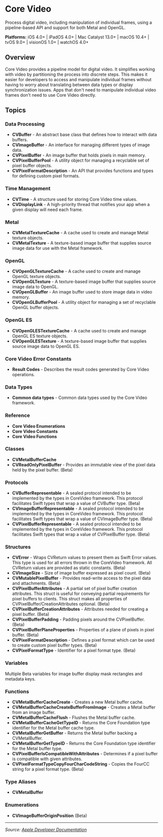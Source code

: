 # Core Video

Process digital video, including manipulation of individual frames, using a pipeline-based API and support for both Metal and OpenGL.

**Platforms:** iOS 4.0+ | iPadOS 4.0+ | Mac Catalyst 13.0+ | macOS 10.4+ | tvOS 9.0+ | visionOS 1.0+ | watchOS 4.0+

## Overview

Core Video provides a pipeline model for digital video. It simplifies working with video by partitioning the process into discrete steps. This makes it easier for developers to access and manipulate individual frames without having to worry about translating between data types or display synchronization issues. Apps that don't need to manipulate individual video frames don't need to use Core Video directly.

## Topics

### Data Processing
- **CVBuffer** - An abstract base class that defines how to interact with data buffers.
- **CVImageBuffer** - An interface for managing different types of image data.
- **CVPixelBuffer** - An image buffer that holds pixels in main memory.
- **CVPixelBufferPool** - A utility object for managing a recyclable set of pixel buffer objects.
- **CVPixelFormatDescription** - An API that provides functions and types for defining custom pixel formats.

### Time Management
- **CVTime** - A structure used for storing Core Video time values.
- **CVDisplayLink** - A high-priority thread that notifies your app when a given display will need each frame.

### Metal
- **CVMetalTextureCache** - A cache used to create and manage Metal texture objects.
- **CVMetalTexture** - A texture-based image buffer that supplies source image data for use with the Metal framework.

### OpenGL
- **CVOpenGLTextureCache** - A cache used to create and manage OpenGL texture objects.
- **CVOpenGLTexture** - A texture-based image buffer that supplies source image data to OpenGL.
- **CVOpenGLBuffer** - An image buffer used to store image data in video memory.
- **CVOpenGLBufferPool** - A utility object for managing a set of recyclable OpenGL buffer objects.

### OpenGL ES
- **CVOpenGLESTextureCache** - A cache used to create and manage OpenGL ES texture objects.
- **CVOpenGLESTexture** - A texture-based image buffer that supplies source image data to OpenGL ES.

### Core Video Error Constants
- **Result Codes** - Describes the result codes generated by Core Video operations.

### Data Types
- **Common data types** - Common data types used by the Core Video framework.

### Reference
- **Core Video Enumerations**
- **Core Video Constants**
- **Core Video Functions**

### Classes
- **CVMetalBufferCache**
- **CVReadOnlyPixelBuffer** - Provides an immutable view of the pixel data held by the pixel buffer. (Beta)

### Protocols
- **CVBufferRepresentable** - A sealed protocol intended to be implemented by the types in CoreVideo framework. This protocol facilitates Swift types that wrap a value of CVBuffer type. (Beta)
- **CVImageBufferRepresentable** - A sealed protocol intended to be implemented by the types in CoreVideo framework. This protocol facilitates Swift types that wrap a value of CVImageBuffer type. (Beta)
- **CVPixelBufferRepresentable** - A sealed protocol intended to be implemented by the types in CoreVideo framework. This protocol facilitates Swift types that wrap a value of CVPixelBuffer type. (Beta)

### Structures
- **CVError** - Wraps CVReturn values to present them as Swift Error values. This type is used for all errors thrown in the CoreVideo framework. All CVReturn values are provided as static constants. (Beta)
- **CVImageSize** - Size of image buffer expressed as pixel count. (Beta)
- **CVMutablePixelBuffer** - Provides read-write access to the pixel data and attachments. (Beta)
- **CVPixelBufferAttributes** - A partial set of pixel buffer creation attributes. This struct is useful for conveying partial requirements for pixel buffers to clients. This struct makes all properties of CVPixelBuffer/CreationAttributes optional. (Beta)
- **CVPixelBufferCreationAttributes** - Attributes needed for creating a pixel buffer. (Beta)
- **CVPixelBufferPadding** - Padding pixels around the CVPixelBuffer. (Beta)
- **CVPixelBufferPlaneProperties** - Properties of a plane of pixels in pixel buffer. (Beta)
- **CVPixelFormatDescription** - Defines a pixel format which can be used to create custom pixel buffer types. (Beta)
- **CVPixelFormatType** - Identifier for a pixel format type. (Beta)

### Variables
Multiple Beta variables for image buffer display mask rectangles and metadata keys.

### Functions
- **CVMetalBufferCacheCreate** - Creates a new Metal buffer cache.
- **CVMetalBufferCacheCreateBufferFromImage** - Creates a Metal buffer from an image buffer.
- **CVMetalBufferCacheFlush** - Flushes the Metal buffer cache.
- **CVMetalBufferCacheGetTypeID** - Returns the Core Foundation type identifier for the Metal buffer cache type.
- **CVMetalBufferGetBuffer** - Returns the Metal buffer backing a CVMetalBuffer.
- **CVMetalBufferGetTypeID** - Returns the Core Foundation type identifier for the Metal buffer type.
- **CVPixelBufferIsCompatibleWithAttributes** - Determines if a pixel buffer is compatible with given attributes.
- **CVPixelFormatTypeCopyFourCharCodeString** - Copies the FourCC string for a pixel format type. (Beta)

### Type Aliases
- **CVMetalBuffer**

### Enumerations
- **CVImageBufferOriginPosition** (Beta)

---

*Source: [Apple Developer Documentation](https://developer.apple.com/documentation/CoreVideo)*